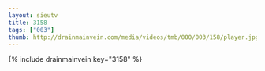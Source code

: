 ```yaml
--- 
layout: sieutv
title: 3158
tags: ["003"]
thumb: http://drainmainvein.com/media/videos/tmb/000/003/158/player.jpg
---
```

{% include drainmainvein key="3158" %} 

